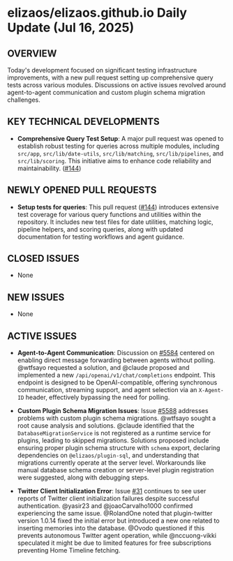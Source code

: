 # elizaos/elizaos.github.io Daily Update (Jul 16, 2025)
## OVERVIEW 
Today's development focused on significant testing infrastructure improvements, with a new pull request setting up comprehensive query tests across various modules. Discussions on active issues revolved around agent-to-agent communication and custom plugin schema migration challenges.

## KEY TECHNICAL DEVELOPMENTS

*   **Comprehensive Query Test Setup**: A major pull request was opened to establish robust testing for queries across multiple modules, including `src/app`, `src/lib/date-utils`, `src/lib/matching`, `src/lib/pipelines`, and `src/lib/scoring`. This initiative aims to enhance code reliability and maintainability. ([#144](https://github.com/elizaos/elizaos.github.io/pull/144))

## NEWLY OPENED PULL REQUESTS
*   **Setup tests for queries**: This pull request ([#144](https://github.com/elizaos/elizaos.github.io/pull/144)) introduces extensive test coverage for various query functions and utilities within the repository. It includes new test files for date utilities, matching logic, pipeline helpers, and scoring queries, along with updated documentation for testing workflows and agent guidance.

## CLOSED ISSUES
*   None

## NEW ISSUES
*   None

## ACTIVE ISSUES

*   **Agent-to-Agent Communication**: Discussion on [#5584](https://github.com/elizaos/elizaos.github.io/issues/5584) centered on enabling direct message forwarding between agents without polling. @wtfsayo requested a solution, and @claude proposed and implemented a new `/api/openai/v1/chat/completions` endpoint. This endpoint is designed to be OpenAI-compatible, offering synchronous communication, streaming support, and agent selection via an `X-Agent-ID` header, effectively bypassing the need for polling.

*   **Custom Plugin Schema Migration Issues**: Issue [#5588](https://github.com/elizaos/elizaos.github.io/issues/5588) addresses problems with custom plugin schema migrations. @wtfsayo sought a root cause analysis and solutions. @claude identified that the `DatabaseMigrationService` is not registered as a runtime service for plugins, leading to skipped migrations. Solutions proposed include ensuring proper plugin schema structure with `schema` export, declaring dependencies on `@elizaos/plugin-sql`, and understanding that migrations currently operate at the server level. Workarounds like manual database schema creation or server-level plugin registration were suggested, along with debugging steps.

*   **Twitter Client Initialization Error**: Issue [#31](https://github.com/elizaos/elizaos.github.io/issues/31) continues to see user reports of Twitter client initialization failures despite successful authentication. @yasir23 and @joaoCarvalho1000 confirmed experiencing the same issue. @RolandOne noted that plugin-twitter version 1.0.14 fixed the initial error but introduced a new one related to inserting memories into the database. @Ovodo questioned if this prevents autonomous Twitter agent operation, while @nccuong-vikki speculated it might be due to limited features for free subscriptions preventing Home Timeline fetching.